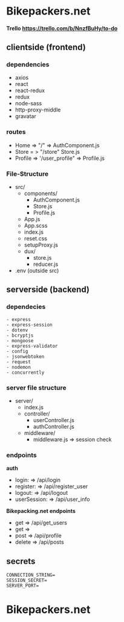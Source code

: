 # Bikepackers.net

#### Trello https://trello.com/b/NnzfBuHy/to-do

## clientside (frontend)

### dependencies

- axios
- react
- react-redux
- redux
- node-sass
- http-proxy-middle
- gravatar

### routes

- Home => "/" => AuthComponent.js
- Store = > "/store" Store.js
- Profile => '/user_profile" => Profile.js

### File-Structure

- src/
  - components/
    - AuthComponent.js
    - Store.js
    - Profile.js
  - App.js
  - App.scss
  - index.js
  - reset.css
  - setupProxy.js
  - dux/
    - store.js
    - reducer.js
- .env (outside src)

## serverside (backend)

### dependecies

    - express
    - express-session
    - dotenv
    - bcryptjs
    - mongoose
    - express-validator
    - config
    - jsonwebtoken
    - request
    - nodemon
    - concurrently

### server file structure

- server/
  - index.js
  - controller/
    - userController.js
    - authController.js
  - middleware/
    - middleware.js => session check

### endpoints

**auth**

- login: => /api/login
- register: => /api/register_user
- logout: => /api/logout
- userSession: => /api/user_info

**Bikepacking.net endpoints**

- get => /api/get_users
- get =>
- post => /api/profile
- delete => /api/posts

## secrets

```text
CONNECTION_STRING=
SESSION_SECRET=
SERVER_PORT=
```

# Bikepackers.net
